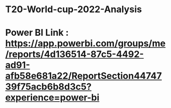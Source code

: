 # T20-World-cup-2022-Analysis
# Power BI Link : https://app.powerbi.com/groups/me/reports/4d136514-87c5-4492-ad91-afb58e681a22/ReportSection4474739f75acb6b8d3c5?experience=power-bi
